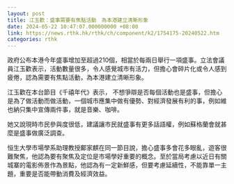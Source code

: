 ```yaml
---
layout: post
title: 江玉歡：盛事需要有焦點活動　為本港建立清晰形象
date: 2024-05-22 10:47:07.000000000 +08:00
link: https://news.rthk.hk/rthk/ch/component/k2/1754175-20240522.htm
categories: rthk
---
```


政府公布本港今年盛事增加至超過210個，相當於每兩日舉行一項盛事。立法會議員江玉歡表示，活動數量很多，令人感覺城市有活力，但擔心會碎片化或令人感到疲倦，認為需要有焦點活動，為本港建立清晰形象。

江玉歡在本台節目《千禧年代》表示， 不想爭辯是否每個活動也是盛事，但擔心是為了做活動而做活動，一個城市應集中做有優勢、對經濟發展有利的事，例如維也納只集中宣傳兩件事，就是音樂、咖啡。

她又說現時市民參與度很低，建議讓市民就盛事有更多話語權，例如蘇格蘭會就甚麼是盛事做廣泛調查。

恒生大學市場學系助理教授鄺家麒在同一節目說，擔心盛事多會花多眼亂，遊客很難聚焦，他認為要有聚焦及定位是市場學好重要的概念。至於當局考慮以近日有關城寨的電影佈景作為景點，他認為有一定新鮮感，但要考慮延續性，不能靠單一主題，重要是否能帶動消費及經濟效益。
